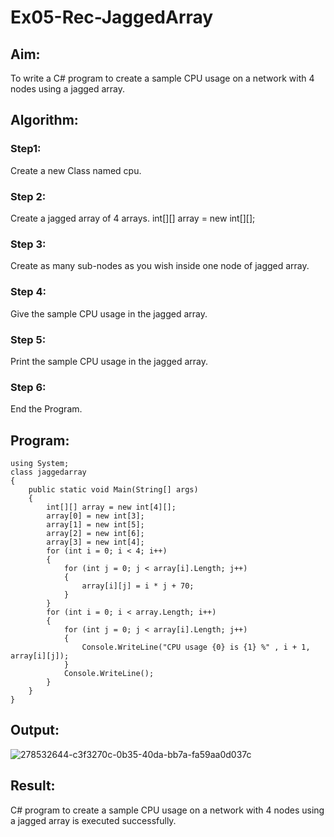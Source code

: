 # Ex05-Rec-JaggedArray
## Aim:
To write a C# program to create a sample CPU usage on a network with 4 nodes using a jagged array.
## Algorithm:
### Step1:
Create a new Class named cpu.
### Step 2:
Create a jagged array of 4 arrays. int[][] array = new int[][];
### Step 3:
Create as many sub-nodes as you wish inside one node of jagged array.
### Step 4:
Give the sample CPU usage in the jagged array.
### Step 5:
Print the sample CPU usage in the jagged array.
### Step 6:
End the Program.


## Program:
```
using System;
class jaggedarray
{
    public static void Main(String[] args)
    {
        int[][] array = new int[4][];
        array[0] = new int[3];
        array[1] = new int[5];
        array[2] = new int[6];
        array[3] = new int[4];
        for (int i = 0; i < 4; i++)
        {
            for (int j = 0; j < array[i].Length; j++)
            {
                array[i][j] = i * j + 70;
            }
        }
        for (int i = 0; i < array.Length; i++)
        {
            for (int j = 0; j < array[i].Length; j++)
            {
                Console.WriteLine("CPU usage {0} is {1} %" , i + 1, array[i][j]);
            }
            Console.WriteLine();
        }
    }
}
```

## Output:
![278532644-c3f3270c-0b35-40da-bb7a-fa59aa0d037c](https://github.com/Naveenvetrivel/Ex05-Rec-JaggedArray/assets/94165322/82273ffd-50d0-4139-80a8-3bcc8c331fe9)


## Result:
C# program to create a sample CPU usage on a network with 4 nodes using a jagged array is executed successfully.
